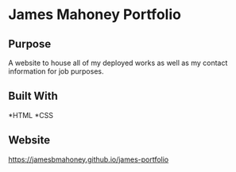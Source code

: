 # James Mahoney Portfolio

## Purpose
A website to house all of my deployed works as well as my contact information for job purposes.

## Built With
*HTML
*CSS

##  Website
https://jamesbmahoney.github.io/james-portfolio

